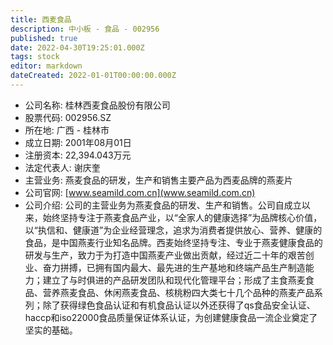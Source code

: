 ```yaml
---
title: 西麦食品
description: 中小板 - 食品 - 002956
published: true
date: 2022-04-30T19:25:01.000Z
tags: stock
editor: markdown
dateCreated: 2022-01-01T00:00:00.000Z
---
```


- 公司名称: 桂林西麦食品股份有限公司
- 股票代码: 002956.SZ
- 所在地: 广西 - 桂林市
- 成立日期: 2001年08月01日
- 注册资本: 22,394.043万元
- 法定代表人: 谢庆奎
- 主营业务: 燕麦食品的研发，生产和销售主要产品为西麦品牌的燕麦片
- 公司官网: [www.seamild.com.cn](www.seamild.com.cn)
- 公司介绍: 公司的主营业务为燕麦食品的研发、生产和销售。公司自成立以来，始终坚持专注于燕麦食品产业，以“全家人的健康选择”为品牌核心价值，以“执信和、健康道”为企业经营理念，追求为消费者提供放心、营养、健康的食品，是中国燕麦行业知名品牌。西麦始终坚持专注、专业于燕麦健康食品的研发与生产，致力于为打造中国燕麦产业做出贡献，经过近二十年的艰苦创业、奋力拼搏，已拥有国内最大、最先进的生产基地和终端产品生产制造能力；建立了与时俱进的产品研发团队和现代化管理平台；形成了主食燕麦食品、营养燕麦食品、休闲燕麦食品、核桃粉四大类七十几个品种的燕麦产品系列；除了获得绿色食品认证和有机食品认证以外还获得了qs食品安全认证、haccp和iso22000食品质量保证体系认证，为创建健康食品一流企业奠定了坚实的基础。


